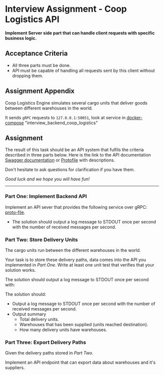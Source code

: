 # Interview Assignment - Coop Logistics API

**Implement Server side part that can handle client requests
with specific business logic.**

## Acceptance Criteria

- All three parts must be done.
- API must be capable of handling all requests sent by this client without dropping them.

## Assignment Appendix

Coop Logistics Engine simulates several cargo units that
deliver goods between different warehouses in the world.

It sends `gRPC` requests to `127.0.0.1:50051`,
look at service in
[docker-compose](../docker-compose.yml) "interview_backend_coop_logistics"

## Assignment

The result of this task should be an API system that fulfils the criteria
described in three parts below. Here is the link to the API documentation
[Swagger documentation](../api/logistics.swagger.json)
or [Protofile](../api/v1/logistics.proto) with descriptions.

Don't hesitate to ask questions for clarification if you have them.

*Good luck and we hope you will have fun!*
___

### Part One: Implement Backend API

Implement an API sever that provides the following service over gRPC: 
[proto-file](../api/v1/logistics.proto).

- The solution should output a log message to STDOUT
once per second with the number of received messages per second.

### Part Two: Store Delivery Units

The cargo units run between the different warehouses in the world.

Your task is to store these delivery paths,
data comes into the API you implemented in *Part One*.
Write at least one unit test that verifies that your solution works.

The solution should output a log message to STDOUT once per second with:

The solution should:
- Output a log message to STDOUT once per second
  with the number of received messages per second.
- Output summary
  - Total delivery units.
  - Warehouses that has been supplied (units reached destination).
  - How many delivery units have warehouses.

### Part Three: Export Delivery Paths

Given the delivery paths stored in *Part Two*.

Implement an API endpoint that can export data about warehouses and it's
suppliers.
